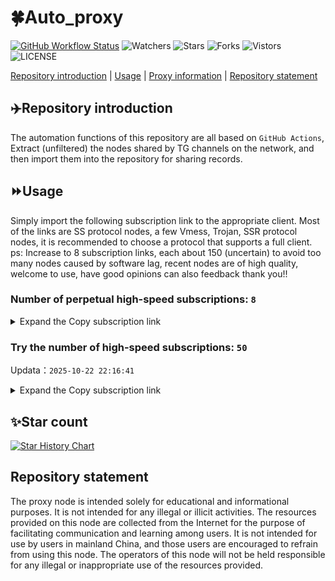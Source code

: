 # 🍀Auto_proxy
[![GitHub Workflow Status](https://img.shields.io/github/actions/workflow/status/PangTouY00/Auto_proxy/main.yml?branch=main)](https://github.com/PangTouY00/Auto_proxy/actions/workflows/main.yml?branch=main) 
![Watchers](https://img.shields.io/github/watchers/w1770946466/Auto_proxy) ![Stars](https://img.shields.io/github/stars/PangTouY00/Auto_proxy) ![Forks](https://img.shields.io/github/forks/w1770946466/Auto_proxy) ![Vistors](https://visitor-badge.laobi.icu/badge?page_id=PangTouY00.Auto_proxy) ![LICENSE](https://img.shields.io/badge/license-CC%20BY--SA%204.0-green.svg)

[Repository introduction](https://github.com/PangTouY00/Auto_proxy#Repositoryintroduction) | [Usage](https://github.com/PangTouY00/Auto_proxy#Usage) | [Proxy information](https://github.com/PangTouY00/Auto_proxy#Proxyinformation) | [Repository statement](https://github.com/PangTouY00/Auto_proxy#Repositorystatement)

## ✈️Repository introduction
The automation functions of this repository are all based on `GitHub Actions`,
Extract (unfiltered) the nodes shared by TG channels on the network, and then import them into the repository for sharing records.

## ⏩Usage
Simply import the following subscription link to the appropriate client. Most of the links are SS protocol nodes, a few Vmess, Trojan, SSR protocol nodes, it is recommended to choose a protocol that supports a full client.
ps: Increase to 8 subscription links, each about 150 (uncertain) to avoid too many nodes caused by software lag, recent nodes are of high quality, welcome to use, have good opinions can also feedback thank you!!

### Number of perpetual high-speed subscriptions: `8`

<details>
  <summary>Expand the Copy subscription link</summary>

  
- [Multiprotocol Base64 encoding](https://raw.githubusercontent.com/PangTouY00/Auto_proxy/main/Long_term_subscription1)
`https://raw.githubusercontent.com/PangTouY00/Auto_proxy/main/Long_term_subscription_num`
`Total number of merge nodes: 294`

- [Multiprotocol Base64 encoding](https://raw.githubusercontent.com/PangTouY00/Auto_proxy/main/Long_term_subscription1)
`https://raw.githubusercontent.com/PangTouY00/Auto_proxy/main/Long_term_subscription1`
`Total number of merge nodes: 37`

- [Multiprotocol Base64 encoding](https://raw.githubusercontent.com/PangTouY00/Auto_proxy/main/Long_term_subscription2)
`https://raw.githubusercontent.com/PangTouY00/Auto_proxy/main/Long_term_subscription2`
`Total number of merge nodes: 37`

- [Multiprotocol Base64 encoding](https://raw.githubusercontent.com/PangTouY00/Auto_proxy/main/Long_term_subscription3)
`https://raw.githubusercontent.com/PangTouY00/Auto_proxy/main/Long_term_subscription3`
`Total number of merge nodes: 37`

- [Multiprotocol Base64 encoding](https://raw.githubusercontent.com/PangTouY00/Auto_proxy/main/Long_term_subscription4)
`https://raw.githubusercontent.com/PangTouY00/Auto_proxy/main/Long_term_subscription4`
`Total number of merge nodes: 37`

- [Multiprotocol Base64 encoding](https://raw.githubusercontent.comPangTouY00/Auto_proxy/main/Long_term_subscription5)
`https://raw.githubusercontent.com/PangTouY00/Auto_proxy/main/Long_term_subscription5`
`Total number of merge nodes: 37`

- [Multiprotocol Base64 encoding](https://raw.githubusercontent.com/PangTouY00/Auto_proxy/main/Long_term_subscription6)
`https://raw.githubusercontent.com/PangTouY00/Auto_proxy/main/Long_term_subscription6`
`Total number of merge nodes: 37`

- [Multiprotocol Base64 encoding](https://raw.githubusercontent.com/PangTouY00/Auto_proxy/main/Long_term_subscription7)
`https://raw.githubusercontent.com/PangTouY00/Auto_proxy/main/Long_term_subscription7`
`Total number of merge nodes: 37`

- [Multiprotocol Base64 encoding](https://raw.githubusercontent.com/PangTouY00/Auto_proxy/main/Long_term_subscription8)
`https://raw.githubusercontent.com/PangTouY00/Auto_proxy/main/Long_term_subscription8`
`Total number of merge nodes: 35`

- [Clash subscription](https://raw.githubusercontent.com/PangTouY00/Auto_proxy/main/Long_term_subscription2.yaml)
`https://raw.githubusercontent.com/PangTouY00/Auto_proxy/main/Long_term_subscription1.yaml`


- [Clash subscription](https://raw.githubusercontent.com/PangTouY00/Auto_proxy/main/Long_term_subscription2.yaml)
`https://raw.githubusercontent.com/PangTouY00/Auto_proxy/main/Long_term_subscription2.yaml`


- [Clash subscription](https://raw.githubusercontent.com/PangTouY00/Auto_proxy/main/Long_term_subscription3.yaml)
`https://raw.githubusercontent.com/PangTouY00/Auto_proxy/main/Long_term_subscription3.yaml`
  
</details>

### Try the number of high-speed subscriptions: `50`
Updata：`2025-10-22 22:16:41`


<details>
  <summary>Expand the Copy subscription link</summary>  




























































































































































































































































































































































































































































































































































































































































































































































































































































































































































































































































































































































































































































































































































































































































































































































































































































































































































































































































































































































































































































































































































































































































































































































































































































































































































































































































































































































































































































































































































































































































































































































































































































































































































































































































































































































































































































































































































































































































































































































































































































































































































































































































































































































































































































































































































































































































































































































































































































































































































































































































































































































































































































































































































































































































































































































































































































































































































































































































































































































































































































































































































































































































































































































































































































































































































































































































































































































































































































































































































































































































































































































































































































































































































































































































































































































































































































































































































































































































































































































































































































































































































































































































































































































































































































































































































































































































































































































































































































































































































































































































































































































































































































































































































































































































































































































































































































































































































































































































































































































































































































































































































































































































































































































































































































































































































































































































































































































































































































































































































































































































































































































































































































































































































































































































































































































































































































































































































































































































































































































































































































































































































































































































































































































































































































































































































































































































































































































































































































































































































































































































































































































































































































































































































































































































































































































































































































































































































































































































































































































































































































































































































































































































































































































































































































































































































































































































































































































































































































































































































































































































































































































































































































































































































































































































































































































































































































































































































































































































































































































































































































































































































































































































































































































































































































































































































































































































































































































































































































































































































































































































































































































































































































































































































































































































































































































































































































































































































































































































































































































































































































































































































































































































































































































































































































































































































































































































































































































































































































































































































































































































































































































































































































































































































































































































































































































































































































































































































































































































































































































































































































































































































































































































































































































































































































































































































































































































































































































































































































































































































































































































































































































































































































































































































































































































































































































































































































































































































































































































































































































































































































































































































































































































































































































































































































































































































































































































































































































































































































































































































































































































































































































































































































































































































































































































































































































































































































































































































































































































































































































































































































































































































































































































































































































































































































































































































































































































































































































































































































































































































































































































































































































































































































































































































































































































































































































































































































































































































































































































































































































































































































































































































































































































































































































































































































































>Trial subscription：
`https://gods1.dashicn.buzz/api/v1/client/subscribe?token=6bbd843d93752d077100e30d3488b49d`




>Trial subscription：
`https://v2.heiu.me/api/v1/client/subscribe?token=cb9039b83987e16a2c569f12f2d6ea2d`




>Trial subscription：
`https://jshaha.xxttx.cn/api/v1/client/subscribe?token=e261dcaf77f349364670c06c29bf53e1`




>Trial subscription：
`http://xxxxyyyy.njdjjxjbcbw.icu/api/v1/client/subscribe?token=55c3a2a13a4380c771a7aa43a1685d47`




>Trial subscription：
`https://dyhaha.xxssx.cn/api/v1/client/subscribe?token=3c6c32022b3d9846685d45b16c111104`




>Trial subscription：
`https://xxx.yxt999.cn/api/v1/client/subscribe?token=e720207d1b51ed673a2866f14eb8cd20`




>Trial subscription：
`https://multiserver.multiserveradelshoop.com/api/v1/client/subscribe?token=a5b51679bce59f6cf1b3ffbbd1d210d7`




>Trial subscription：
`https://cfvpn.com/api/v1/client/subscribe?token=381ddf17d45d023cc24d4027b85882a8`




>Trial subscription：
`https://www.56idc.news/api/v1/client/subscribe?token=2bf91a1e7f6835bb29e61aac7b90bef6`




>Trial subscription：
`https://yywhale.com/api/v1/client/subscribe?token=627120e6df8c08fec47b981d998817e9`




>Trial subscription：
`https://sufujia.top/api/v1/client/subscribe?token=567258fdf5f1c5a651659e87d899f498`




>Trial subscription：
`https://a.404300.xyz/api/v1/client/subscribe?token=ae4a42edc1fbc23e8879beda4cd07313`




>Trial subscription：
`https://ylccloud.top/api/v1/client/subscribe?token=f1b67c4a4e29e02209ce8f537b0e3853`




>Trial subscription：
`https://xyjs1.buzz/api/v1/client/subscribe?token=d65619b49beca9da4aed8454a7d6f2b5`




>Trial subscription：
`https://xixixi003.hjsbssbsbsbsbs.sbs/api/v1/client/subscribe?token=d438836b81fb31dea253475f91814d77`




>Trial subscription：
`https://dashuai.us/api/v1/client/subscribe?token=9e958f94c3c06bd8f8524b787986ab19`




>Trial subscription：
`https://go.yueyun.de/api/v1/client/subscribe?token=e9a2be83b60d61090922649e698c4a83`




>Trial subscription：
`https://dctcc.louwangzhiyu.shop/api/v1/client/subscribe?token=cb8dafc72de03e5a24714b53ba41d557`




>Trial subscription：
`https://www.louwangzhiyu.org/api/v1/client/subscribe?token=9d748b2287fbca7fa78aa67bc34dc8ba`




>Trial subscription：
`https://dl.vfkum.website/api/v1/client/subscribe?token=3f978472ff82f33ddd0119db6a3f8e75`




>Trial subscription：
`https://xyhaha.xxttx.cn/api/v1/client/subscribe?token=4d6677cb100061baebf734e18f52a5bd`




>Trial subscription：
`https://dyxixi001.xxssx.cn/api/v1/client/subscribe?token=1b0901e62879e6304b0ebf76e77ee2ff`




>Trial subscription：
`https://xbd.iftballs.com/api/v1/client/subscribe?token=46a39971fd5ca6642462f773584ea228`




>Trial subscription：
`https://www.ch000zy.com/api/v1/client/subscribe?token=5d705f7f41a1efde27876f176c7d212a`




>Trial subscription：
`https://vaamx.louwangzhiyu.online/api/v1/client/subscribe?token=750a14bcae4db29e4db76403eeee5897`




>Trial subscription：
`https://syhaha.xxttx.cn/api/v1/client/subscribe?token=05cf1162906f4aee51eb8f8661c73c5f`




>Trial subscription：
`https://slianvpn.top/api/v1/client/subscribe?token=827206fb3ed95cf573cd58f60e8616e4`




>Trial subscription：
`https://hjhaha.xxssx.cn/api/v1/client/subscribe?token=b4d8cb012f263a8c9cc125d73550b957`




>Trial subscription：
`https://tsxspace.com/api/v1/client/subscribe?token=5c4381ab385b43e635565030d0c8f4dd`




>Trial subscription：
`https://slianvpn.com/api/v1/client/subscribe?token=6b4c2cf861ba38700bb2f215b6161fbb`




>Trial subscription：
`https://dyhaha.xxttx.cn/api/v1/client/subscribe?token=7ac1a8c20b0418eb3824b3b9a3e7969e`




>Trial subscription：
`https://pro.xmyidc.com/api/v1/client/subscribe?token=d058d9f898d76e88df881fb879fba02a`




>Trial subscription：
`http://107.173.31.17/api/v1/client/subscribe?token=2b2d0a1df9a9fbb1d8baa402e9bc3228`




>Trial subscription：
`https://gods3.dashicn.buzz/api/v1/client/subscribe?token=9fffbfc993583339dc37a00f59900958`




>Trial subscription：
`https://a.mayi520.shop/api/v1/client/subscribe?token=a72db9b806af00ba7aef8ac79231d058`




>Trial subscription：
`https://x2b.eans.top/api/v1/client/subscribe?token=a406132df8a0d56b9520c66f22ad0086`




>Trial subscription：
`https://huojian4.top/api/v1/client/subscribe?token=c41b1ca62ad9252a1a5fe4f830da8fe9`




>Trial subscription：
`https://gods2.dashicn.buzz/api/v1/client/subscribe?token=663b4955b602869c835aec624a5502b1`




>Trial subscription：
`https://kingfisher.top/api/v1/client/subscribe?token=d2b79a73b1c3d216f0f9536e826c7210`




>Trial subscription：
`https://56idc.news/api/v1/client/subscribe?token=f1736e529eb4869c7e1eb2e660a6c564`




>Trial subscription：
`https://old-v2b.linkedton.com/api/v1/client/subscribe?token=2c611d07df746f9eadad29258b21d3ee`




>Trial subscription：
`https://jshaha.xxssx.cn/api/v1/client/subscribe?token=cf0ee12d11006219157572085bbf3d9f`




>Trial subscription：
`https://hjxixi002.xxttx.cn/api/v1/client/subscribe?token=2605d6270f64227f9ed6c62112f87d20`




>Trial subscription：
`https://fs.v2rayse.com/share/20251022/ip9hv7cp52.txt`




>Trial subscription：
`https://gods4.dashicn.buzz/api/v1/client/subscribe?token=450d219e5fec7141e35409a09038c42c`




>Trial subscription：
`https://poiuytrewq.yxt999.cn/api/v1/client/subscribe?token=1b68ff97c4bd13a9341460799c2dd891`




>Trial subscription：
`https://hjxixi003.xxuux.cn/api/v1/client/subscribe?token=40a7dcc0de66aee5ed009f98ffcbed5b`




>Trial subscription：
`https://tizi8.top/api/v1/client/subscribe?token=b75817895d2dbb04363e95c4dff1c987`




>Trial subscription：
`https://xyjs1.sbs/api/v1/client/subscribe?token=275109076dadab2094287c33a2f87f54`




>Trial subscription：
`https://syhaha.xxssx.cn/api/v1/client/subscribe?token=21c34e7dc971cb7057b24cd256b973fe`



</details>

## ✨Star count
[![Star History Chart](https://api.star-history.com/svg?repos=PangTouY00/Auto_proxy&type=Date)](https://star-history.com/#w1770946466/Auto_proxy&Date)



## Repository statement
The proxy node is intended solely for educational and informational purposes. It is not intended for any illegal or illicit activities. The resources provided on this node are collected from the Internet for the purpose of facilitating communication and learning among users. It is not intended for use by users in mainland China, and those users are encouraged to refrain from using this node. The operators of this node will not be held responsible for any illegal or inappropriate use of the resources provided.
